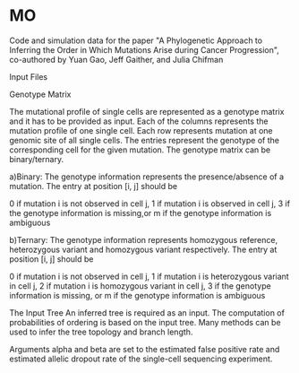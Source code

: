# MO
Code and simulation data for the paper "A Phylogenetic Approach to Inferring the Order in Which Mutations Arise during Cancer Progression", co-authored by Yuan Gao, Jeff Gaither, and Julia Chifman

Input Files

Genotype Matrix

The mutational profile of single cells are represented as a genotype matrix and it has to be provided as input. Each of the columns represents the mutation profile of one single cell. Each row represents mutation at one genomic site of all single cells. The entries represent the genotype of the corresponding cell for the given mutation. The genotype matrix can be binary/ternary.

a)Binary: The genotype information represents the presence/absence of a mutation. The entry at position [i, j] should be

0 if mutation i is not observed in cell j,
1 if mutation i is observed in cell j, 
3 if the genotype information is missing,or
m if the genotype information is ambiguous

b)Ternary: The genotype information represents homozygous reference, heterozygous variant and homozygous variant respectively. The entry at position [i, j] should be

0 if mutation i is not observed in cell j,
1 if mutation i is heterozygous variant in cell j,
2 if mutation i is homozygous variant in cell j, 
3 if the genotype information is missing, or
m if the genotype information is ambiguous


The Input Tree 
An inferred tree is required as an input. The computation of probabilities of ordering is based on the input tree. Many methods can be used to infer the tree topology and branch length.

Arguments
alpha and beta are set to the estimated false positive rate and estimated allelic dropout rate of the single-cell sequencing experiment. 
